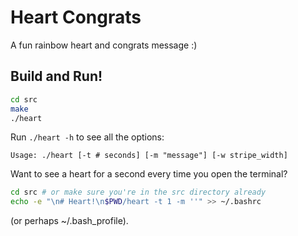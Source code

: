 # Heart Congrats

A fun rainbow heart and congrats message :)

## Build and Run!

```sh
cd src
make
./heart
```

Run `./heart -h` to see all the options:
```
Usage: ./heart [-t # seconds] [-m "message"] [-w stripe_width]
```

Want to see a heart for a second every time you open the terminal?
```sh
cd src # or make sure you're in the src directory already
echo -e "\n# Heart!\n$PWD/heart -t 1 -m ''" >> ~/.bashrc
```
(or perhaps ~/.bash_profile).
